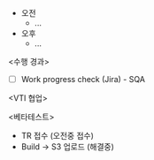 - 오전
	- ...
- 오후
	- ...

<수행 경과>
- [ ] Work progress check (Jira) - SQA

<VTI 협업>

<베타테스트>
- TR 접수 (오전중 접수)
- Build -> S3 업로드 (해결중)